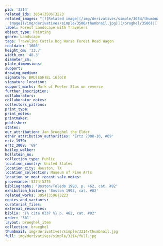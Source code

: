 ```yaml
---
pid: '3214'
related_ids: 3054|3506|3223
related_images: "[![Related image](/img/derivatives/simple/3054/thumbnail.jpg)](/brughel/3054)|[![Related
  image](/img/derivatives/simple/3506/thumbnail.jpg)](/brughel/3506)|[![Related image](/img/derivatives/simple/3223/thumbnail.jpg)](/brughel/3223)"
label: Forest Landscape with Travelers
object_type: Painting
genre: Landscape
tags: Traveling Cattle Dog Horse Forest Road Wagon
realdate: '1608'
height_cm: '33.7'
width_cm: '48.3'
diameter_cm: 
plate_dimensions: 
support: 
drawing_medium: 
signature: BRU(EGH)EL 16(0)8
signature_location: 
support_marks: Mark of Peeter Stas on reverse
further_inscription: 
collaborators: 
collaborator_notes: 
collectors_patrons: 
print_type: 
print_notes: 
printmaker: 
publisher: 
states: 
our_attribution: Jan Brueghel the Elder
other_attribution_authorities: 'Ertz 2008-10, #69'
ertz_1979: 
ertz_2008: '69'
bailey_walker: 
hollstein_no: 
collection_type: Public
location_country: United States
location_city: Houston, TX
location_collection: Museum of Fine Arts
location_or_most_recent_sale_notes: 
provenance: 5274|5275
bibliography: 'Boston/Toledo 1993, p. 462, cat. #82'
exhibition_history: 'Boston 1993, cat. #82'
related_works: 3054|3506|3223
copies_and_variants: 
curatorial_files: 
external_resources: 
biblio: "{% cite 8337 %} p. 462, cat. #82"
order: '301'
layout: brueghel_item
collection: brueghel
thumbnail: img/derivatives/simple/3214/thumbnail.jpg
full: img/derivatives/simple/3214/full.jpg
---
```


